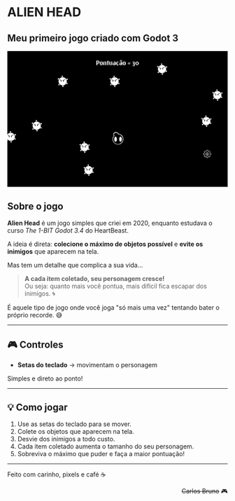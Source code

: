 # ALIEN HEAD

## Meu primeiro jogo criado com Godot 3

<img src="https://github.com/carlosbruno82/alien-head/blob/main/github/alien-head.png">

## Sobre o jogo

**Alien Head** é um jogo simples que criei em 2020, enquanto estudava o curso *The 1-BIT Godot 3.4* do HeartBeast.

A ideia é direta: **colecione o máximo de objetos possível** e **evite os inimigos** que aparecem na tela.

Mas tem um detalhe que complica a sua vida...

> **A cada item coletado, seu personagem cresce!**  
> Ou seja: quanto mais você pontua, mais difícil fica escapar dos inimigos. 🌀

É aquele tipo de jogo onde você joga "só mais uma vez" tentando bater o próprio recorde. 😅

---

## 🎮 Controles

- **Setas do teclado** → movimentam o personagem

Simples e direto ao ponto!

---

## 💡 Como jogar

1. Use as setas do teclado para se mover.
2. Colete os objetos que aparecem na tela.
3. Desvie dos inimigos a todo custo.
4. Cada item coletado aumenta o tamanho do seu personagem.
5. Sobreviva o máximo que puder e faça a maior pontuação!

---

Feito com carinho, pixels e café ☕️

<div style="text-align: right">

~~Carlos Bruno~~ 🎮  
</div>

